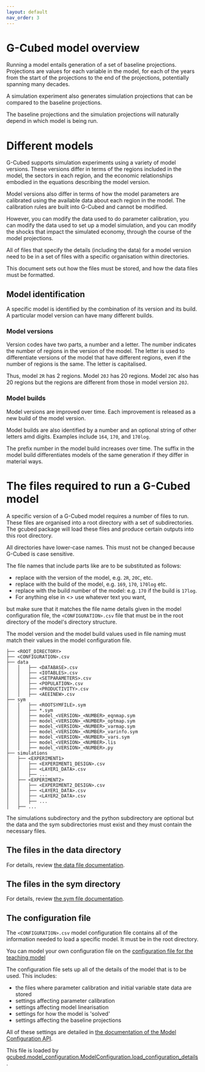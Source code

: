 ```yaml
---
layout: default
nav_order: 3
---
```



# G-Cubed model overview

Running a model entails generation of a set of baseline projections. Projections
are values for each variable in the model, for each of the years from the start
of the projections to the end of the projections, potentially spanning many decades.

A simulation experiment also generates simulation projections that can be compared 
to the baseline projections.

The baseline projections and the simulation projections will naturally depend in which 
model is being run.

# Different models

G-Cubed supports simulation experiments using a variety of model versions. These versions differ
in terms of the regions included in the model, the sectors in each region, and the economic
relationships embodied in the equations describing the model version.

Model versions also differ in terms of how the model parameters are calibrated using the available
data about each region in the model. The calibration rules are built into G-Cubed and cannot be modified.

However, you can modify the data used to do parameter calibration, you can modify the data used to set up 
a model simulation, and you can modify the shocks that impact the simulated economy, through the course
of the model projections.

All of files that specify the details (including the data) for a model version need to be in
a set of files with a specific organisation within directories. 

This document sets out how the files must be stored, and how the data files must be formatted.

## Model identification

A specific model is identified by the combination of its version and its build. A particular model version 
can have many different builds.

### Model versions

Version codes have two parts, a number and a letter. The number indicates the number of regions
in the version of the model. The letter is used to differentiate versions of the model that have
different regions, even if the number of regions is the same. The letter is capitalised.

Thus, model `2R` has 2 regions. Model `20J` has 20 regions. Model `20C` also has 20 regions but the regions
are different from those in model version `20J`.

### Model builds

Model versions are improved over time. Each improvement is released as a new build of the model version.

Model builds are also identified by a number and an optional string of other letters amd digits. Examples include
`164`, `170`, and `170log`.

The prefix number in the model build increases over time. The suffix in the model build differentiates models
of the same generation if they differ in material ways.

# The files required to run a G-Cubed model

A specific version of a G-Cubed model requires a number of files to run. These files are organised into a root directory with a set of subdirectories. The gcubed package will load these files and produce certain outputs into this root directory.

All directories have lower-case names. This must not be changed because G-Cubed is case sensitive.

The file names that include parts like <PART> are to be substituted as follows:
* <VERSION> replace with the version of the model, e.g. `2R`, `20C`, etc.
* <BUILD> replace with the build of the model, e.g. `169`, `170`, `170log` etc.
* <NUMBER> replace with the build number of the model: e.g. `170` if the build is `17log`.
* <?> For anything else in <> use whatever text you want, 
but make sure that it matches the file name details given in the model configuration file,
the `<CONFIGURATION>.csv` file that must be in the root directory of the 
model's directory structure.

The model version and the model build values used in file naming must match their 
values in the model configuration file.

```
├── <ROOT_DIRECTORY>
├── <CONFIGURATION>.csv
├── data
│   │   ├── <DATABASE>.csv
│   │   ├── <IOTABLES>.csv
│   │   ├── <SETPARAMETERS>.csv
│   │   ├── <POPULATION>.csv
│   │   ├── <PRODUCTIVITY>.csv
│   │   ├── <AEEINEW>.csv
├── sym
│   │   ├── <ROOTSYMFILE>.sym
│   │   ├── *.sym
│   │   ├── model_<VERSION>_<NUMBER>_eqnmap.sym
│   │   ├── model_<VERSION>_<NUMBER>_optmap.sym
│   │   ├── model_<VERSION>_<NUMBER>_varmap.sym
│   │   ├── model_<VERSION>_<NUMBER>_varinfo.sym
│   │   ├── model_<VERSION>_<NUMBER>_vars.sym
│   │   ├── model_<VERSION>_<NUMBER>.lis
│   │   ├── model_<VERSION>_<NUMBER>.py
├── simulations
│   ├── <EXPERIMENT1>
│   │   ├── <EXPERIMENT1_DESIGN>.csv
│   │   ├── <LAYER1_DATA>.csv
│   │   ├── ...
│   ├── <EXPERIMENT2>
│   │   ├── <EXPERIMENT2_DESIGN>.csv
│   │   ├── <LAYER1_DATA>.csv
│   │   ├── <LAYER2_DATA>.csv
│   │   ├── ...
│   ├── ...
```


The simulations subdirectory and the python subdirectory are optional but the data and the sym subdirectories
must exist and they must contain the necessary files.

## The files in the data directory

For details, review [the data file documentation](model_data_files.md).

## The files in the sym directory

For details, review [the sym file documentation](model_sym_files.md).

## The configuration file

The `<CONFIGURATION>.csv` model configuration file contains all of the 
information needed to load a specific model. It must be in the root directory.

You can model your own configuration file on the [configuration file for the teaching model](../model/configuration2R164.csv)

The configuration file sets up all of the details of the model that is to be used. This includes:

* the files where parameter calibration and initial variable state data are stored
* settings affecting parameter calibration
* settings affecting model linearisation
* settings for how the model is 'solved'
* settings affecting the baseline projections

All of these settings are detailed in [the documentation of the Model Configuration API](gcubed/model_configuration.html).

This file is loaded by [gcubed.model_configuration.ModelConfiguration.load_configuration_details](./gcubed/model_configuration.html#gcubed.model_configuration.ModelConfiguration.load_configuration_details).

